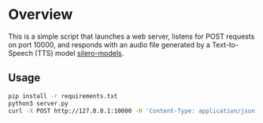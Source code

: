 # Overview

This is a simple script that launches a web server, listens for POST requests on port 10000, and responds with an audio file generated by a Text-to-Speech (TTS) model [silero-models](https://github.com/snakers4/silero-models).

## Usage

```bash
pip install -r requirements.txt
python3 server.py
curl -X POST http://127.0.0.1:10000 -H 'Content-Type: application/json' -d '{"text":"Message"}'
```
